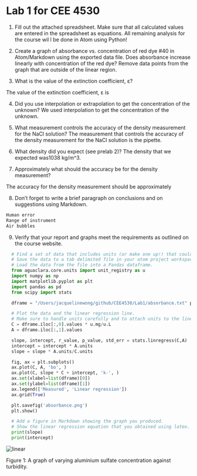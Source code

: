 # Lab 1 for CEE 4530

1. Fill out the attached spreadsheet. Make sure that all calculated values are entered in the spreadsheet as equations. All remaining analysis for the course wil
l be done in Atom using Python!  

2. Create a graph of absorbance vs. concentration of red dye \#40 in Atom/Markdown using the exported data file. Does absorbance increase linearly with concentration of the red dye? Remove data points from the graph that are outside of the linear region.


3. What is the value of the extinction coefficient, ε?


The value of the extinction coefficient, ε is


4. Did you use interpolation or extrapolation to get the concentration of the unknown?
   We used interpolation to get the concentration of the unknown.

5. What measurement controls the accuracy of the density measurement for the NaCl solution?
   The measurement that controls the accuracy of the density measurement for the NaCl solution is the pipette.

6. What density did you expect (see prelab 2)?
   The density that we expected was1038 kg/m^3.

7. Approximately what should the accuracy be for the density measurement?

The accuracy for the density measurement should be approximately

8. Don’t forget to write a brief paragraph on conclusions and on suggestions using Markdown.

```python
Human error
Range of instrument
Air bubbles
```


9. Verify that your report and graphs meet the requirements as outlined on the course website.

```python
  # Find a set of data that includes units (or make one up!) that could reasonably be fit with linear regression.
  # Save the data to a tab delimited file in your atom project workspace.
  # Load the data from the file into a Pandas dataframe.
  from aguaclara.core.units import unit_registry as u
  import numpy as np
  import matplotlib.pyplot as plt
  import pandas as pd
  from scipy import stats

  dframe = "/Users/jacquelinewong/github/CEE4530/Lab1/absorbance.txt" pd.read_csv("absorbance.txt",delimiter='\t')

  # Plot the data and the linear regression line.
  # Make sure to handle units carefully and to attach units to the linear regression line.
  C = dframe.iloc[:,0].values * u.mg/u.L
  A = dframe.iloc[:,1].values

  slope, intercept, r_value, p_value, std_err = stats.linregress(C,A)
  intercept = intercept * A.units
  slope = slope * A.units/C.units

  fig, ax = plt.subplots()
  ax.plot(C, A, 'bo', )
  ax.plot(C, slope * C + intercept, 'k-', )
  ax.set(xlabel=list(dframe)[0])
  ax.set(ylabel=list(dframe)[1])
  ax.legend(['Measured', 'Linear regression'])
  ax.grid(True)

  plt.savefig('absorbance.png')
  plt.show()

  # Add a figure in Markdown showing the graph you produced.
  # Show the linear regression equation that you obtained using latex.
  print(slope)
  print(intercept)
```

![linear](https://github.com/lw583/CEE4530/blob/master/turbidity.png?raw=true)

Figure 1: A graph of varying aluminium sulfate concentration against turbidity.
